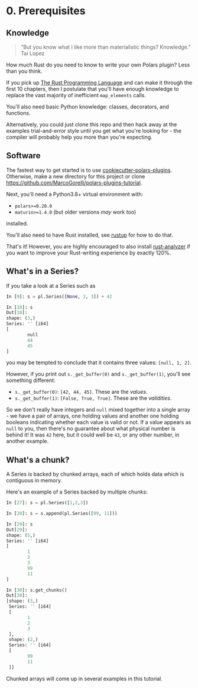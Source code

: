# 0. Prerequisites

## Knowledge

> "But you know what I like more than materialistic things? Knowledge." Tai Lopez

How much Rust do you need to know to write your own Polars plugin? Less than
you think.

If you pick up [The Rust Programming Language](https://doc.rust-lang.org/book/)
and can make it through the first 10 chapters, then I postulate
that you'll have enough knowledge to replace the vast majority of
inefficient `map_elements` calls.

You'll also need basic Python knowledge: classes, decorators, and functions.

Alternatively, you could just clone this repo and then hack away
at the examples trial-and-error style until you get what you're looking
for - the compiler will probably help you more than you're expecting.

## Software

The fastest way to get started is to use
[cookiecutter-polars-plugins](https://github.com/MarcoGorelli/cookiecutter-polars-plugins).
Otherwise, make a new directory for this project
or clone https://github.com/MarcoGorelli/polars-plugins-tutorial.

Next, you'll need a Python3.8+ virtual environment with:

- `polars>=0.20.0`
- `maturin>=1.4.0` (but older versions _may_ work too)

installed.

You'll also need to have Rust installed, see [rustup](https://rustup.rs/) for
how to do that.

That's it! However, you are highly encouraged to also install
[rust-analyzer](https://rust-analyzer.github.io/manual.html) if you want to
improve your Rust-writing experience by exactly 120%.

## What's in a Series?

If you take a look at a Series such as
```python
In [9]: s = pl.Series([None, 2, 3]) + 42

In [10]: s
Out[10]:
shape: (3,)
Series: '' [i64]
[
        null
        44
        45
]
```
you may be tempted to conclude that it contains three values: `[null, 1, 2]`.

However, if you print out `s._get_buffer(0)` and `s._get_buffer(1)`, you'll see
something different:

- `s._get_buffer(0)`: `[42, 44, 45]`. These are the _values_.
- `s._get_buffer(1)`: `[False, True, True]`. These are the _validities_.

So we don't really have integers and `null` mixed together into a single array - we
have a pair of arrays, one holding values and another one holding booleans indicating
whether each value is valid or not.
If a value appears as `null` to you, then there's no guarantee about what physical number
is behind it! It was `42` here, but it could well be `43`, or any other number,
in another example.

## What's a chunk?

A Series is backed by chunked arrays, each of which holds data which is contiguous in
memory.

Here's an example of a Series backed  by multiple chunks:
```python
In [27]: s = pl.Series([1,2,3])

In [28]: s = s.append(pl.Series([99, 11]))

In [29]: s
Out[29]:
shape: (5,)
Series: '' [i64]
[
        1
        2
        3
        99
        11
]

In [30]: s.get_chunks()
Out[30]:
[shape: (3,)
 Series: '' [i64]
 [
        1
        2
        3
 ],
 shape: (2,)
 Series: '' [i64]
 [
        99
        11
 ]]
```
Chunked arrays will come up in several examples in this tutorial.
